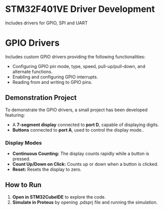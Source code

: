 # STM32F401VE Driver Development
Includes drivers for GPIO, SPI and UART

# GPIO Drivers  

Includes custom GPIO drivers providing the following functionalities:
- Configuring GPIO pin mode, type, speed, pull-up/pull-down, and alternate functions.
- Enabling and configuring GPIO interrupts.
- Reading from and writing to GPIO pins.

## Demonstration Project  
To demonstrate the GPIO drivers, a small project has been developed featuring:  
- A **7-segment display** connected to **port D**, capable of displaying digits.  
- **Buttons** connected to **port A**, used to control the display mode..

### Display Modes  
- **Continuous Counting:** The display counts rapidly while a button is pressed.
- **Count Up/Down on Click:** Counts up or down when a button is clicked.
- **Reset:** Resets the display to zero.

## How to Run  
1. **Open in STM32CubeIDE** to explore the code.
2. **Simulate in Proteus** by opening .pdsprj file and running the simulation.
